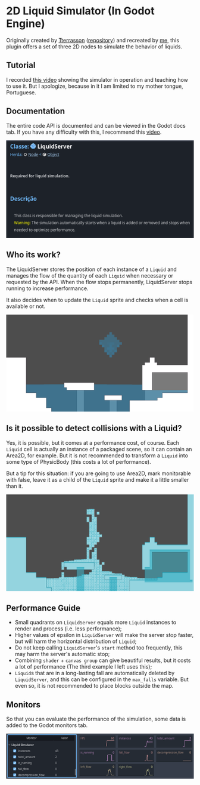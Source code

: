 # 2D Liquid Simulator (In Godot Engine)

Originally created by [Tterrasson](https://github.com/tterrasson) ([repository](https://github.com/tterrasson/liquid-simulator-godot)) and recreated by [me](https://github.com/L-Marcel), this plugin offers a set of three 2D nodes to simulate the behavior of liquids.

## Tutorial
I recorded [this video]() showing the simulator in operation and teaching how to use it. But I apologize, because in it I am limited to my mother tongue, Portuguese.

## Documentation

The entire code API is documented and can be viewed in the Godot docs tab. If you have any difficulty with this, I recommend this [video](https://www.youtube.com/watch?v=B7G6sVNDczY&t).

![Documentation Picture](pictures/docs.png)

## Who its work?
The LiquidServer stores the position of each instance of a `Liquid` and manages the flow of the quantity of each `Liquid` when necessary or requested by the API. When the flow stops permanently, LiquidServer stops running to increase performance.

It also decides when to update the `Liquid` sprite and checks when a cell is available or not.

![Example Picture](pictures/water_0.png)

## Is it possible to detect collisions with a Liquid?
Yes, it is possible, but it comes at a performance cost, of course. Each `Liquid` cell is actually an instance of a packaged scene, so it can contain an Area2D, for example. But it is not recommended to transform a `Liquid` into some type of PhysicBody (this costs a lot of performance).

But a tip for this situation: if you are going to use Area2D, mark monitorable with false, leave it as a child of the `Liquid` sprite and make it a little smaller than it.

![Example With Area2D Picture](pictures/water_1.png)

## Performance Guide
- Small quadrants on `LiquidServer` equals more `Liquid` instances to render and process (i.e. less performance);
- Higher values ​​of epsilon in `LiquidServer` will make the server stop faster, but will harm the horizontal distribution of `Liquid`;
- Do not keep calling `LiquidServer`'s `start` method too frequently, this may harm the server's automatic stop;
- Combining `shader` + `canvas group` can give beautiful results, but it costs a lot of performance (The third example I left uses this);
- `Liquid`s that are in a long-lasting fall are automatically deleted by `LiquidServer`, and this can be configured in the `max_falls` variable. But even so, it is not recommended to place blocks outside the map.

## Monitors

So that you can evaluate the performance of the simulation, some data is added to the Godot monitors tab.

![Monitors Picture](pictures/monitor.png)
